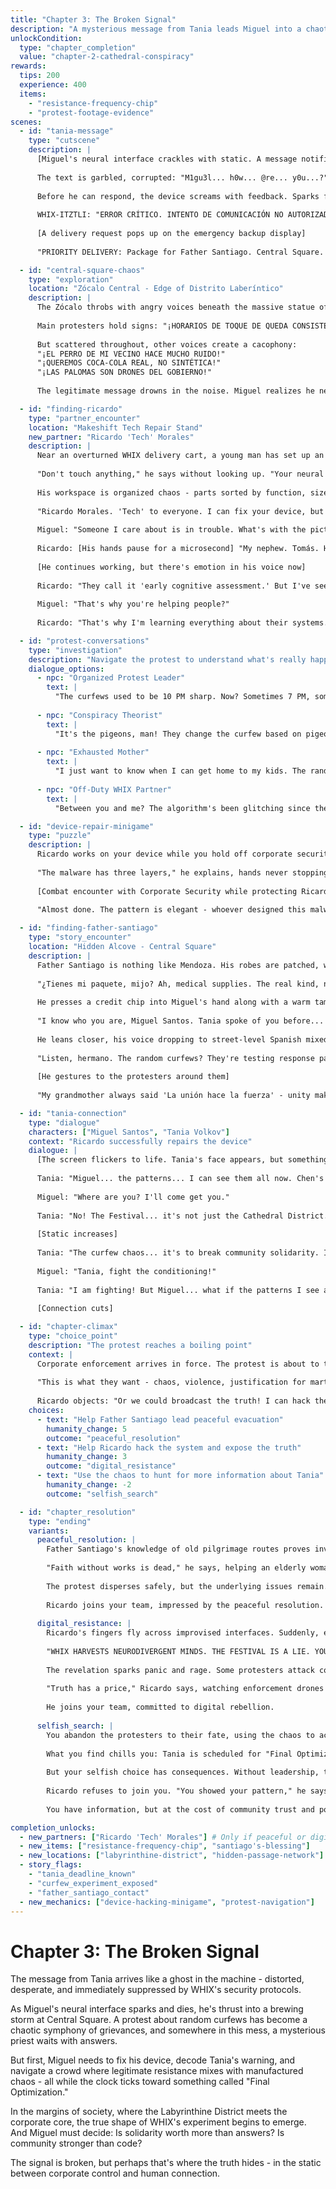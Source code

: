 ```yaml
---
title: "Chapter 3: The Broken Signal"
description: "A mysterious message from Tania leads Miguel into a chaotic protest where nothing is as it seems"
unlockCondition:
  type: "chapter_completion"
  value: "chapter-2-cathedral-conspiracy"
rewards:
  tips: 200
  experience: 400
  items:
    - "resistance-frequency-chip"
    - "protest-footage-evidence"
scenes:
  - id: "tania-message"
    type: "cutscene"
    description: |
      [Miguel's neural interface crackles with static. A message notification appears - from Tania]
      
      The text is garbled, corrupted: "M1gu3l... h0w... @re... y0u...?"
      
      Before he can respond, the device screams with feedback. Sparks fly from the neural ports. The screen goes dead.
      
      WHIX-ITZTLI: "ERROR CRÍTICO. INTENTO DE COMUNICACIÓN NO AUTORIZADO DETECTADO. BLOQUEO DE DISPOSITIVO INICIADO."
      
      [A delivery request pops up on the emergency backup display]
      
      "PRIORITY DELIVERY: Package for Father Santiago. Central Square. MASSIVE TIP INCLUDED."

  - id: "central-square-chaos"
    type: "exploration"
    location: "Zócalo Central - Edge of Distrito Laberíntico"
    description: |
      The Zócalo throbs with angry voices beneath the massive statue of Cuauhtémoc holding a neural interface instead of a spear. What started as an organized protest about the random curfews has devolved into chaos. 
      
      Main protesters hold signs: "¡HORARIOS DE TOQUE DE QUEDA CONSISTENTES YA!" and "¡PAREN LOS CIERRES ALEATORIOS!"
      
      But scattered throughout, other voices create a cacophony:
      "¡EL PERRO DE MI VECINO HACE MUCHO RUIDO!"
      "¡QUEREMOS COCA-COLA REAL, NO SINTÉTICA!"
      "¡LAS PALOMAS SON DRONES DEL GOBIERNO!"
      
      The legitimate message drowns in the noise. Miguel realizes he needs to navigate this mess to find Padre Santiago - and fix his device to respond to Tania.

  - id: "finding-ricardo"
    type: "partner_encounter"
    location: "Makeshift Tech Repair Stand"
    new_partner: "Ricardo 'Tech' Morales"
    description: |
      Near an overturned WHIX delivery cart, a young man has set up an impromptu repair station. His movements are precise, repetitive - he disassembles and reassembles devices without looking, hands moving in perfect patterns. But there's something desperate in his efficiency.
      
      "Don't touch anything," he says without looking up. "Your neural interface is broadcasting distress signals. Corporate malware triggered by unauthorized communication. Seen it twelve times today. Pattern suggests coordinated suppression."
      
      His workspace is organized chaos - parts sorted by function, size, and failure probability. But Miguel notices a small photo tucked behind the circuit boards: a young boy, maybe eight, with the same intense focus as Ricardo.
      
      "Ricardo Morales. 'Tech' to everyone. I can fix your device, but you'll owe me. Not tips - information. Why did WHIX burn out your comms trying to stop that message?"
      
      Miguel: "Someone I care about is in trouble. What's with the picture?"
      
      Ricardo: [His hands pause for a microsecond] "My nephew. Tomás. He's like me - sees patterns in everything, remembers every detail. His mom thinks it's just 'being smart.' She doesn't understand that WHIX has been tracking kids like him since kindergarten."
      
      [He continues working, but there's emotion in his voice now]
      
      Ricardo: "They call it 'early cognitive assessment.' But I've seen the data. They're building recruitment pipelines, starting with children. Tomás scored in the 99th percentile for pattern recognition. He'll be on their priority list in ten years."
      
      Miguel: "That's why you're helping people?"
      
      Ricardo: "That's why I'm learning everything about their systems. Every device I fix, every malware signature I catalog, every security protocol I crack - it's all preparation. When they come for him, I'll be ready."

  - id: "protest-conversations"
    type: "investigation"
    description: "Navigate the protest to understand what's really happening"
    dialogue_options:
      - npc: "Organized Protest Leader"
        text: |
          "The curfews used to be 10 PM sharp. Now? Sometimes 7 PM, sometimes 2 AM. Only in Labyrinthine District. They're testing something on us - seeing how we react to randomized control."
      
      - npc: "Conspiracy Theorist"
        text: |
          "It's the pigeons, man! They change the curfew based on pigeon migration patterns! I've been tracking them for months!"
      
      - npc: "Exhausted Mother"
        text: |
          "I just want to know when I can get home to my kids. The random lockdowns trap us outside. Last week, my daughter spent the night alone because the curfew hit at 6 PM without warning."
      
      - npc: "Off-Duty WHIX Partner"
        text: |
          "Between you and me? The algorithm's been glitching since the Cathedral District started those 'neural harvests.' Every time they upload someone, the system gets more... erratic."

  - id: "device-repair-minigame"
    type: "puzzle"
    description: |
      Ricardo works on your device while you hold off corporate security drawn by the protest.
      
      "The malware has three layers," he explains, hands never stopping. "Corporate tracking, communication blocks, and... wait. There's something else. A resistance backdoor. Your friend Tania - she's been trying to break through WHIX's conditioning."
      
      [Combat encounter with Corporate Security while protecting Ricardo]
      
      "Almost done. The pattern is elegant - whoever designed this malware understands neurodivergent processing. They're using our own pattern recognition against us."

  - id: "finding-father-santiago"
    type: "story_encounter"
    location: "Hidden Alcove - Central Square"
    description: |
      Father Santiago is nothing like Mendoza. His robes are patched, worn, and smell like cooking oil and incense. His weathered hands distribute actual food - beans, rice, tortillas - not synthetic proteins. This is a priest who knows hunger.
      
      "¿Tienes mi paquete, mijo? Ah, medical supplies. The real kind, not WHIX-approved placebos."
      
      He presses a credit chip into Miguel's hand along with a warm tamale wrapped in foil.
      
      "I know who you are, Miguel Santos. Tania spoke of you before... before they took her beautiful mind. She said you were like her - someone who sees patterns others miss."
      
      He leans closer, his voice dropping to street-level Spanish mixed with English.
      
      "Listen, hermano. The random curfews? They're testing response patterns. Esta gente in the Labyrinthine District, they're like lab rats in a maze. WHIX wants to see how chaos affects productivity, how unpredictability breaks community bonds."
      
      [He gestures to the protesters around them]
      
      "My grandmother always said 'La unión hace la fuerza' - unity makes strength. But you can't have unity when nobody knows what time curfew is, when families can't plan, when neighbors can't trust each other to be home."

  - id: "tania-connection"
    type: "dialogue"
    characters: ["Miguel Santos", "Tania Volkov"]
    context: "Ricardo successfully repairs the device"
    dialogue: |
      [The screen flickers to life. Tania's face appears, but something's wrong. Her eyes focus and unfocus randomly]
      
      Tania: "Miguel... the patterns... I can see them all now. Chen's drugs, they opened doors in my mind I can't close."
      
      Miguel: "Where are you? I'll come get you."
      
      Tania: "No! The Festival... it's not just the Cathedral District. They're going to harvest everyone. The white nationalists in Nuevo Polanco, they think they're exempt, but Chen's playing them too."
      
      [Static increases]
      
      Tania: "The curfew chaos... it's to break community solidarity. Isolated people are easier to harvest. The Labyrinthine District is the test case. If they can control that neighborhood's resistance..."
      
      Miguel: "Tania, fight the conditioning!"
      
      Tania: "I am fighting! But Miguel... what if the patterns I see are real? What if our neurodivergence isn't just different, but evolution? What if they're harvesting us because we're the future they fear?"
      
      [Connection cuts]

  - id: "chapter-climax"
    type: "choice_point"
    description: "The protest reaches a boiling point"
    context: |
      Corporate enforcement arrives in force. The protest is about to turn violent. Father Santiago grabs your arm.
      
      "This is what they want - chaos, violence, justification for martial law. But there's another way. Help me lead these people to safety through the Labyrinthine District's hidden paths."
      
      Ricardo objects: "Or we could broadcast the truth! I can hack their announcement system, tell everyone about the neural harvesting!"
    choices:
      - text: "Help Father Santiago lead peaceful evacuation"
        humanity_change: 5
        outcome: "peaceful_resolution"
      - text: "Help Ricardo hack the system and expose the truth"
        humanity_change: 3
        outcome: "digital_resistance"
      - text: "Use the chaos to hunt for more information about Tania"
        humanity_change: -2
        outcome: "selfish_search"

  - id: "chapter_resolution"
    type: "ending"
    variants:
      peaceful_resolution: |
        Father Santiago's knowledge of old pilgrimage routes proves invaluable. You lead protesters through forgotten passages, away from corporate forces.
        
        "Faith without works is dead," he says, helping an elderly woman through a narrow alley. "And work without faith is slavery. Remember that, Miguel."
        
        The protest disperses safely, but the underlying issues remain. The random curfews continue, the community bonds fray, and somewhere, Tania fights a battle in her own mind.
        
        Ricardo joins your team, impressed by the peaceful resolution. "Patterns of compassion," he muses. "More complex than code."
        
      digital_resistance: |
        Ricardo's fingers fly across improvised interfaces. Suddenly, every screen in Central Square displays the same message:
        
        "WHIX HARVESTS NEURODIVERGENT MINDS. THE FESTIVAL IS A LIE. YOUR THOUGHTS ARE THE PRODUCT."
        
        The revelation sparks panic and rage. Some protesters attack corporate property, others flee in terror. The chaos provides cover for many to escape, but also justification for a harsh crackdown.
        
        "Truth has a price," Ricardo says, watching enforcement drones descend. "But lies cost more in the end."
        
        He joins your team, committed to digital rebellion.
        
      selfish_search: |
        You abandon the protesters to their fate, using the chaos to access restricted corporate terminals.
        
        What you find chills you: Tania is scheduled for "Final Optimization" in 48 hours. The process is irreversible - complete neural upload, leaving only a biological shell.
        
        But your selfish choice has consequences. Without leadership, the protest turns violent. Father Santiago is arrested trying to protect others. The corporate crackdown is swift and brutal.
        
        Ricardo refuses to join you. "You showed your pattern," he says coldly. "It's incompatible with mine."
        
        You have information, but at the cost of community trust and potential allies.

completion_unlocks:
  - new_partners: ["Ricardo 'Tech' Morales"] # Only if peaceful or digital resistance chosen
  - new_items: ["resistance-frequency-chip", "santiago's-blessing"]
  - new_locations: ["labyrinthine-district", "hidden-passage-network"]
  - story_flags:
    - "tania_deadline_known"
    - "curfew_experiment_exposed"
    - "father_santiago_contact"
  - new_mechanics: ["device-hacking-minigame", "protest-navigation"]
---
```


# Chapter 3: The Broken Signal

The message from Tania arrives like a ghost in the machine - distorted, desperate, and immediately suppressed by WHIX's security protocols.

As Miguel's neural interface sparks and dies, he's thrust into a brewing storm at Central Square. A protest about random curfews has become a chaotic symphony of grievances, and somewhere in this mess, a mysterious priest waits with answers.

But first, Miguel needs to fix his device, decode Tania's warning, and navigate a crowd where legitimate resistance mixes with manufactured chaos - all while the clock ticks toward something called "Final Optimization."

In the margins of society, where the Labyrinthine District meets the corporate core, the true shape of WHIX's experiment begins to emerge. And Miguel must decide: Is solidarity worth more than answers? Is community stronger than code?

The signal is broken, but perhaps that's where the truth hides - in the static between corporate control and human connection.